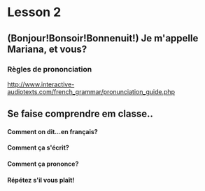 # Lesson 2

## (Bonjour!Bonsoir!Bonnenuit!) Je m'appelle Mariana, et vous?



### Règles de prononciation
http://www.interactive-audiotexts.com/french_grammar/pronunciation_guide.php

## Se faise comprendre em classe..
#### Comment on dit...en français?
#### Comment ça s'écrit?
#### Comment ça prononce?
#### Répétez s'il vous plaît!

